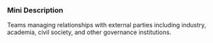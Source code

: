 ### Mini Description

Teams managing relationships with external parties including industry, academia, civil society, and other governance institutions.
